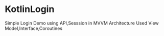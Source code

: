 # KotlinLogin
Simple Login Demo using API,Sesssion in MVVM Architecture
Used View Model,Interface,Coroutines
